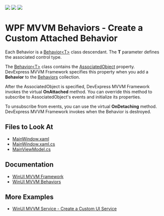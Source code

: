<!-- default badges list -->
![](https://img.shields.io/endpoint?url=https://codecentral.devexpress.com/api/v1/VersionRange/499441236/22.1.2%2B)
[![](https://img.shields.io/badge/Open_in_DevExpress_Support_Center-FF7200?style=flat-square&logo=DevExpress&logoColor=white)](https://supportcenter.devexpress.com/ticket/details/T1093378)
[![](https://img.shields.io/badge/📖_How_to_use_DevExpress_Examples-e9f6fc?style=flat-square)](https://docs.devexpress.com/GeneralInformation/403183)
<!-- default badges end -->
<!--
A repository template for creating new examples.
-->
# WPF MVVM Behaviors - Create a Custom Attached Behavior

Each Behavior is a [Behavior&lt;T&gt;](https://docs.devexpress.com/WinUI/DevExpress.WinUI.Core.Behavior-1?v=22.1) class descendant. The **T** parameter defines the associated control type.

The [Behavior&lt;T&gt;](https://docs.devexpress.com/WinUI/DevExpress.WinUI.Core.Behavior-1?v=22.1) class contains the [AssociatedObject](https://docs.devexpress.com/WinUI/DevExpress.WinUI.Core.Behavior.AssociatedObject?v=22.1) property. DevExpress MVVM Framework specifies this property when you add a **Behavior** to the [Behaviors](https://docs.devexpress.com/WinUI/DevExpress.WinUI.Core.Interaction.Behaviors?v=22.1) collection. 

After the AssociatedObject is specified, DevExpress MVVM Framework invokes the virtual **OnAttached** method. You can override this method to subscribe to AssociatedObject's events and initialize its properties. 

To unsubscribe from events, you can use the virtual **OnDetaching** method. DevExpress MVVM Framework invokes when the Behavior is destroyed.

<!-- default file list -->


## Files to Look At

- [MainWindow.xaml](./CS/winui-mvvm-custom-behavior/winui-mvvm-custom-behavior/MainWindow.xaml)
- [MainWindow.xaml.cs](./CS/winui-mvvm-custom-behavior/winui-mvvm-custom-behavior/MainWindow.xaml.cs)
- [MainViewModel.cs](./CS/winui-mvvm-custom-behavior/winui-mvvm-custom-behavior/ViewModel.cs)
<!-- default file list end --> 

## Documentation

- [WinUI MVVM Framework](https://docs.devexpress.com/WinUI/102569/mvvm-framework?v=22.1)
- [WinUI MVVM Behaviors](https://docs.devexpress.com/WinUI/402936/mvvm/behaviors?v=22.1)

## More Examples

- [WinUI MVVM Service - Create a Custom UI Service](https://github.com/DevExpress-Examples/winui-mvvm-custom-service)

